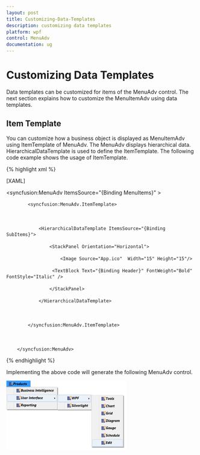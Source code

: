 ```yaml
---
layout: post
title: Customizing-Data-Templates
description: customizing data templates
platform: wpf
control: MenuAdv
documentation: ug
---
```


# Customizing Data Templates

Data templates can be customized for items of the MenuAdv control. The next section explains how to customize the MenuItemAdv using data templates.

## Item Template 

You can customize how a business object is displayed as MenuItemAdv using ItemTemplate of MenuAdv. The MenuAdv displays hierarchical data. HierarchicalDataTemplate is used to define the ItemTemplate. The following code example shows the usage of ItemTemplate.

{% highlight xml %}


[XAML]

<syncfusion:MenuAdv ItemsSource="{Binding MenuItems}" >



            <syncfusion:MenuAdv.ItemTemplate>



                <HierarchicalDataTemplate ItemsSource="{Binding SubItems}">

                    <StackPanel Orientation="Horizontal">

                        <Image Source="App.ico"  Width="15" Height="15"/>

                     <TextBlock Text="{Binding Header}" FontWeight="Bold" 			FontStyle="Italic" />

                    </StackPanel>

                </HierarchicalDataTemplate>



            </syncfusion:MenuAdv.ItemTemplate>



        </syncfusion:MenuAdv>


{% endhighlight %}




Implementing the above code will generate the following MenuAdv control.

![](Customizing-Data-Templates_images/Customizing-Data-Templates_img1.png)



